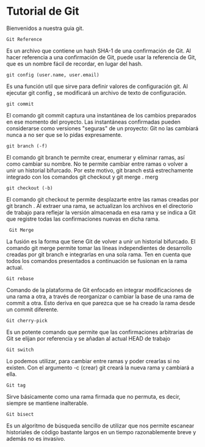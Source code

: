 # Tutorial de Git
Bienvenidos a nuestra guia git.
```
Git Reference
```
Es un archivo que contiene un hash SHA-1 de una confirmación de Git. Al hacer referencia a una confirmación de Git, puede usar la referencia de Git, que es un nombre fácil de recordar, en lugar del hash.
```
git config (user.name, user.email)
```
Es una función util que sirve para definir valores de configuración git. Al ejecutar git config , se modificará un archivo de texto de configuración.

```
git commit
```
El comando git commit captura una instantánea de los cambios preparados en ese momento del proyecto. Las instantáneas confirmadas pueden considerarse como versiones "seguras" de un proyecto: Git no las cambiará nunca a no ser que se lo pidas expresamente.

```
git branch (-f)
```
El comando git branch te permite crear, enumerar y eliminar ramas, así como cambiar su nombre. No te permite cambiar entre ramas o volver a unir un historial bifurcado. Por este motivo, git branch está estrechamente integrado con los comandos git checkout y git merge .
merg
```
git checkout (-b)
```
El comando git checkout te permite desplazarte entre las ramas creadas por git branch . Al extraer una rama, se actualizan los archivos en el directorio de trabajo para reflejar la versión almacenada en esa rama y se indica a Git que registre todas las confirmaciones nuevas en dicha rama.

```
 Git Merge
```
La fusión es la forma que tiene Git de volver a unir un historial bifurcado. El comando git merge permite tomar las líneas independientes de desarrollo creadas por git branch e integrarlas en una sola rama. Ten en cuenta que todos los comandos presentados a continuación se fusionan en la rama actual.

```
Git rebase
```
Comando de la plataforma de Git enfocado en integrar modificaciones de una rama a otra, a través de reorganizar o cambiar la base de una rama de commit a otra. Esto deriva en que parezca que se ha creado la rama desde un commit diferente.

```
Git cherry-pick
```
Es un potente comando que permite que las confirmaciones arbitrarias de Git se elijan por referencia y se añadan al actual HEAD de trabajo


```
Git switch
```
Lo podemos utilizar, para cambiar entre ramas y poder crearlas si no existen. Con el argumento -c (crear) git creará la nueva rama y cambiará a ella.

```
Git tag
```
Sirve básicamente como una rama firmada que no permuta, es decir, siempre se mantiene inalterable.

```
Git bisect
```
Es un algoritmo de búsqueda sencillo de utilizar que nos permite escanear historiales de código bastante largos en un tiempo razonablemente breve y además no es invasivo.
